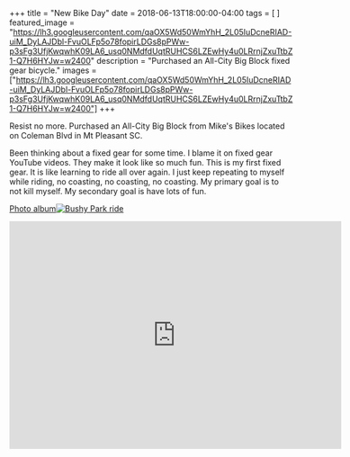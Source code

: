 +++
title =  "New Bike Day"
date = 2018-06-13T18:00:00-04:00
tags = [ ]
featured_image = "https://lh3.googleusercontent.com/qaOX5Wd50WmYhH_2L05IuDcneRIAD-uiM_DyLAJDbl-FvuOLFp5o78fopirLDGs8pPWw-p3sFg3UfjKwqwhK09LA6_usq0NMdfdUqtRUHCS6LZEwHy4u0LRrnjZxuTtbZ1-Q7H6HYJw=w2400"
description = "Purchased an All-City Big Block fixed gear bicycle."
images = ["https://lh3.googleusercontent.com/qaOX5Wd50WmYhH_2L05IuDcneRIAD-uiM_DyLAJDbl-FvuOLFp5o78fopirLDGs8pPWw-p3sFg3UfjKwqwhK09LA6_usq0NMdfdUqtRUHCS6LZEwHy4u0LRrnjZxuTtbZ1-Q7H6HYJw=w2400"]
+++

Resist no more. Purchased an All-City Big Block from Mike's Bikes located on Coleman Blvd in Mt Pleasant SC.

Been thinking about a fixed gear for some time. I blame it on fixed gear YouTube videos. They make it look like so much fun. This is my first fixed gear. It is like learning to ride all over again. I just keep repeating to myself while riding, no coasting, no coasting, no coasting. My primary goal is to not kill myself. My secondary goal is have lots of fun.

[Photo album![Bushy Park ride](https://lh3.googleusercontent.com/qIKwlINADCWV4usxjI-4yfUFm1URIlXiWPX0UxQd3jR0YQ6ivxq9NIIZRKsSGBoYchXvcoIgmGTI0RKumzjwwbtxXnvdqcDA8e-04J64p3EFi-E-8GhWmogDYLqqsasj0fTxuwLhxOU=w2400)](https://photos.app.goo.gl/dRcbAb83yrxS2fb17)

<iframe height='405' width='590' frameborder='0' allowtransparency='true' scrolling='no' src='https://www.strava.com/activities/1637190799/embed/2ef5b85446cac4eb00f35f9c2ce0f0495c3b2907'></iframe>
